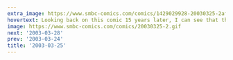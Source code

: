 ```yaml
---
extra_image: https://www.smbc-comics.com/comics/1429029928-20030325-2after.png
hovertext: Looking back on this comic 15 years later, I can see that the kid is actually pretty amazingly advanced if its sitting up and coloring at that age.
image: https://www.smbc-comics.com/comics/20030325-2.gif
next: '2003-03-28'
prev: '2003-03-24'
title: '2003-03-25'
---
```

